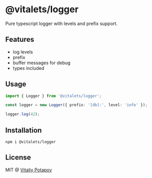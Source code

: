 # @vitalets/logger
Pure typescript logger with levels and prefix support.

## Features
* log levels
* prefix
* buffer messages for debug
* types included

## Usage
```ts
import { Logger } from '@vitalets/logger';

const logger = new Logger({ prefix: '[db]:', level: 'info' });

logger.log(42);
```

## Installation
```
npm i @vitalets/logger
```

## License
MIT @ [Vitaliy Potapov](https://github.com/vitalets)
